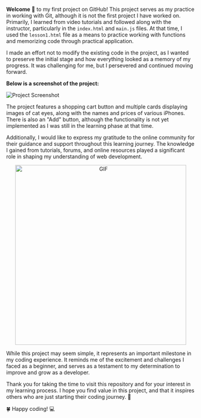 **Welcome** 👋 to my first project on GitHub! This project serves as my practice in working with Git, although it is not the first project I have worked on. Primarily, I learned from video tutorials and followed along with the instructor, particularly in the `index.html` and `main.js` files. At that time, I used the `lesson1.html` file as a means to practice working with functions and memorizing code through practical application.

I made an effort not to modify the existing code in the project, as I wanted to preserve the initial stage and how everything looked as a memory of my progress. It was challenging for me, but I persevered and continued moving forward.

**Below is a screenshot of the project:**

![Project Screenshot](https://sun9-77.userapi.com/impg/HVN8g1VxKAL_oomu8fNDD-osy6v1Fvx0z3FMpA/Ia-UBzgGY9k.jpg?size=604x270&quality=96&sign=19e36272a742d33133b482433a9e31c0&type=album)

The project features a shopping cart button and multiple cards displaying images of cat eyes, along with the names and prices of various iPhones. There is also an "Add" button, although the functionality is not yet implemented as I was still in the learning phase at that time.

Additionally, I would like to express my gratitude to the online community for their guidance and support throughout this learning journey. The knowledge I gained from tutorials, forums, and online resources played a significant role in shaping my understanding of web development.

<p align="center">
  <img src="https://media.giphy.com/media/v1.Y2lkPTc5MGI3NjExdjJ5NWxtMm9zdDZ0ODhqMTVuNTEzY3J1cHZ5a2JvZG9nM2VibXNpbSZlcD12MV9pbnRlcm5hbF9naWZfYnlfaWQmY3Q9Zw/3oKIPnAiaMCws8nOsE/giphy.gif" alt="GIF" width="457" height="480">
</p>

<p align="left">While this project may seem simple, it represents an important milestone in my coding experience. It reminds me of the excitement and challenges I faced as a beginner, and serves as a testament to my determination to improve and grow as a developer.</p>


Thank you for taking the time to visit this repository and for your interest in my learning process. I hope you find value in this project, and that it inspires others who are just starting their coding journey. 🌟

🍀 Happy coding! 💻
